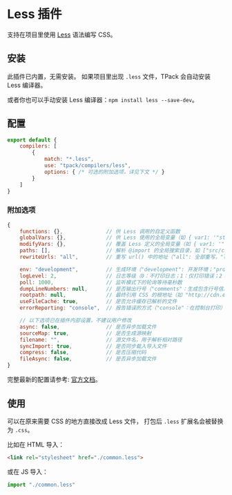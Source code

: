 # Less 插件
支持在项目里使用 [Less](http://lesscss.org/usage/index.html) 语法编写 CSS。

## 安装
此插件已内置，无需安装。
如果项目里出现 `.less` 文件，TPack 会自动安装 Less 编译器。

或者你也可以手动安装 Less 编译器：`npm install less --save-dev`。

## 配置
```js
export default {
	compilers: [
		{
			match: "*.less",
			use: "tpack/compilers/less",
			options: { /* 可选的附加选项，详见下文 */ }
		}
	]
}
```

### 附加选项
```js
{
	functions: {},              // 供 Less 调用的自定义函数
	globalVars: {},             // 供 Less 使用的全局变量（如 { var1: '"string value"'}，然后在 less 里使用 @var1）
	modifyVars: {},             // 覆盖 Less 定义的全局变量（如 { var1: '"string value"'}，然后在 less 里使用 @var1）
	paths: [],                  // 解析 @import 的全局搜索目录，如 ["src/components"]，默认为 ["<项目根目录>"]
	rewriteUrls: "all",         // 重写 url() 中的地址（"all": 全部重写，"local"：仅重写 ./ 开头的路径，"off"：全部不重写）

	env: "development",         // 生成环境（"development": 开发环境；"production"：生产环境）
	logLevel: 2,                // 日志等级（0：不打印日志；1：仅打印错误；2：打印错误和信息）
	poll: 1000,                 // 监听模式下的轮询等待毫秒数
	dumpLineNumbers: null,      // 是否输出行号（"comments"：生成包含行号信息的注释）
	rootpath: null,             // 最终引用 CSS 的根地址（如 "http://cdn.example.com/"）
	useFileCache: true,         // 是否允许缓存已解析的文件
	errorReporting: "console",  // 报告错误的方式（"console"：在控制台打印）

	// 以下选项已在插件内部设置，不建议用户修改
	async: false,               // 是否异步加载文件
	sourceMap: true,            // 是否生成源映射
	filename: "",               // 源文件名，用于解析相对路径
	syncImport: true,           // 是否同步载入导入文件
	compress: false,            // 是否压缩代码
	fileAsync: false,           // 是否异步加载文件
}
```
完整最新的配置请参考: [官方文档](http://lesscss.org/usage/index.html)。

## 使用
可以在原来需要 CSS 的地方直接改成 Less 文件，
打包后 `.less` 扩展名会被替换为 `.css`。

比如在 HTML 导入：
```html
<link rel="stylesheet" href="./common.less">
```

或在 JS 导入：
```js
import "./common.less"
```